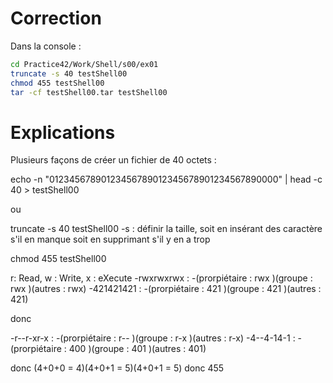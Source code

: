 # Correction

Dans la console :
```sh
cd Practice42/Work/Shell/s00/ex01
truncate -s 40 testShell00
chmod 455 testShell00
tar -cf testShell00.tar testShell00
```


# Explications

Plusieurs façons de créer un fichier de 40 octets :

echo -n "01234567890123456789012345678901234567890000" | head -c 40 > testShell00

ou

truncate -s 40 testShell00
-s : définir la taille, soit en insérant des caractère s'il en manque soit en supprimant s'il y en a trop

chmod 455 testShell00

r: Read, w : Write, x : eXecute
-rwxrwxrwx : -(prorpiétaire : rwx )(groupe : rwx )(autres : rwx)
-421421421 : -(prorpiétaire : 421 )(groupe : 421 )(autres : 421)  

donc

-r--r-xr-x : -(prorpiétaire : r-- )(groupe : r-x )(autres : r-x)
-4--4-14-1 : -(prorpiétaire : 400 )(groupe : 401 )(autres : 401)

donc (4+0+0 = 4)(4+0+1 = 5)(4+0+1 = 5) donc 455


